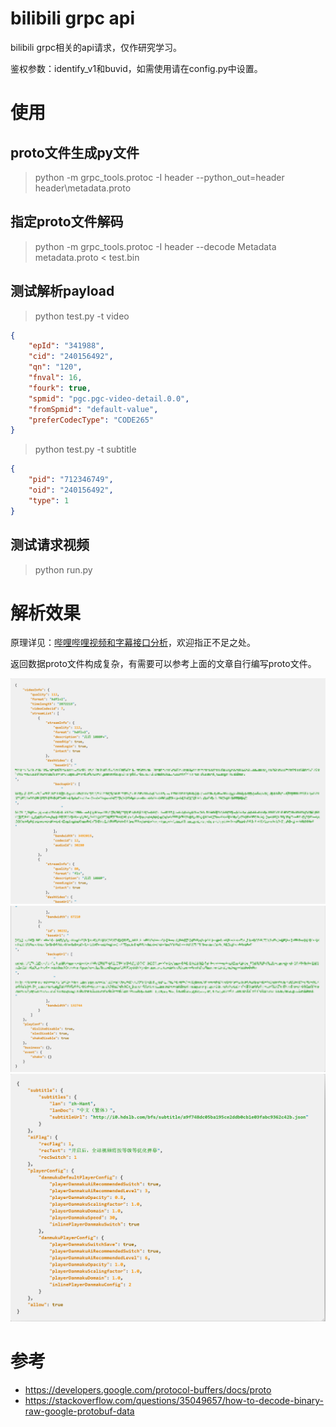 # bilibili grpc api

bilibili grpc相关的api请求，仅作研究学习。

鉴权参数：identify_v1和buvid，如需使用请在config.py中设置。

# 使用

## proto文件生成py文件

> python -m grpc_tools.protoc -I header --python_out=header header\metadata.proto

## 指定proto文件解码

> python -m grpc_tools.protoc -I header --decode Metadata metadata.proto < test.bin

## 测试解析payload

> python test.py -t video

```json
{
    "epId": "341988",
    "cid": "240156492",
    "qn": "120",
    "fnval": 16,
    "fourk": true,
    "spmid": "pgc.pgc-video-detail.0.0",
    "fromSpmid": "default-value",
    "preferCodecType": "CODE265"
}
```

> python test.py -t subtitle

```json
{
    "pid": "712346749",
    "oid": "240156492",
    "type": 1
}
```

## 测试请求视频

> python run.py

# 解析效果

原理详见：[哔哩哔哩视频和字幕接口分析](https://blog.seeflower.dev/explore-bilibili-video-grpc-request/)，欢迎指正不足之处。

返回数据proto文件构成复杂，有需要可以参考上面的文章自行编写proto文件。

![视频请求返回解析效果-头部](/images/video_resp_1.png)
![视频请求返回解析效果-末尾](/images/video_resp_2.png)
![字幕请求返回解析](/images/subtitle_resp.png)

# 参考

- https://developers.google.com/protocol-buffers/docs/proto
- https://stackoverflow.com/questions/35049657/how-to-decode-binary-raw-google-protobuf-data